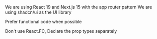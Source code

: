 We are using React 19 and Next.js 15 with the app router pattern
We are using shadcn/ui as the UI library

Prefer functional code when possible

Don't use React.FC, Declare the prop types separately
